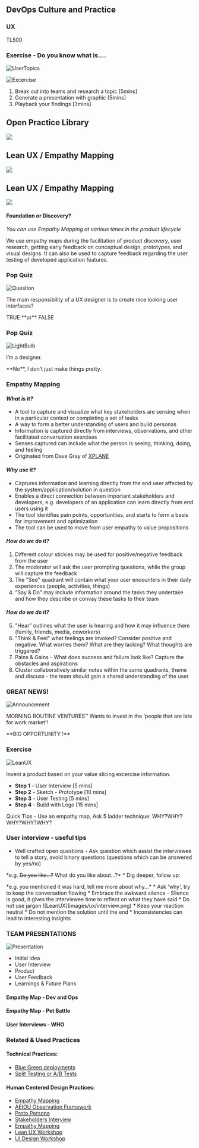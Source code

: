 <!-- .slide: data-background-image="images/RH_NewBrand_Background.png"  -->
## DevOps Culture and Practice <!-- {.element: class="course-title"} -->
### UX <!-- {.element: class="title-color"} -->
TL500 <!-- {.element: class="title-color"} -->



### Exercise - Do you know what is....

![UserTopics](images/ux/ux_topics.png) <!-- {.element: class="" style="border:none; box-shadow:none;"} -->

![Excercise](images/exercise.png) <!-- {.element: class="" style="border:none; box-shadow:none; height:100px; float:left; margin-left:100px;"} -->
1. Break out into teams and research a topic [5mins]
2. Generate a presentation with graphic [5mins]
3. Playback your findings [3mins]



<!-- .slide: data-background-size="stretch" data-background-image="images/opl-logo.png", class="white-style" -->
<div class="r-stack">
<div class="fragment fade-in-then-out current-visible" data-fragment-index="0" >
  <h2>Open Practice Library</h2>
  <img src="images/opl-complete.png">
</div>
<div class="fragment fade-in-then-out" data-fragment-index="1" >
  <h2>Lean UX / Empathy Mapping</h2>
  <a target="_blank" href="https://openpracticelibrary.com/practice/lean-ux-workshop/">
  <img src="images/opl-discovery.png">
  </a>
</div>
<div class="fragment" data-fragment-index="2" >
  <h2>Lean UX / Empathy Mapping</h2>
  <a target="_blank" href="https://openpracticelibrary.com/practice/empathy-mapping/">
  <img src="images/opl-foundation.png">
  </a>
</div>
</div>



#### Foundation or Discovery?
_You can use Empathy Mapping at various times in the product lifecycle_

We use empathy maps during the facilitation of product discovery, user research, getting early feedback on conceptual design, prototypes, and visual designs. It can also be used to capture feedback regarding the user testing of developed application features.



### Pop Quiz

![Question](images/ux/question.png) <!-- {.element: class="" style="border:none; box-shadow:none; height:300px; float:left;"} -->
<p align="left">The main responsibility of a UX designer is to create nice looking user interfaces?</p><!-- {.element: class="" style="margin-top: 120px;"} -->

<p align="left">TRUE  **or** FALSE</p>



### Pop Quiz

![LightBulb](images/light-bulb.png) <!-- {.element: class="" style="border:none; box-shadow:none; height:300px; float:left;"} -->
<p align="left">I’m a designer.</p><!-- {.element: class="" style="margin-top: 120px;"} -->

<p align="left">**No**, I don’t just make things pretty.</p>



<!-- .slide: data-background-image="images/ux/iceberg.jpg", class="white-style" -->



### Empathy Mapping



<!-- .slide: data-background-size="contain" data-background-image="images/ux/example-dev-ops.png", class="white-style" -->



#### _What is it?_
* A tool to capture and visualize what key stakeholders are sensing when in a
particular context or completing a set of tasks
* A way to form a better understanding of users and build personas
* Information is captured directly from interviews, observations, and other
facilitated conversation exercises
* Senses captured can include what the person is seeing, thinking, doing, and feeling
* Originated from Dave Gray of [XPLANE](http://www.xplane.com/)



#### _Why use it?_
* Captures information and learning directly from the end user affected by the
system/application/solution in question
* Enables a direct connection between important stakeholders and developers, e.g.
developers of an application can learn directly from end users using it
* The tool identifies pain points, opportunities, and starts to form a basis for
improvement and optimization
* The tool can be used to move from user empathy to value propositions



<!-- .slide: data-background-image="images/ux/empathy-map.jpg", class="white-style" -->



<!-- .slide: data-background-image="images/ux/empathy-map.jpg", class="black-style" data-background-opacity="0.15"-->
#### _How do we do it?_
1. Different colour stickies may be used for positive/negative feedback from the user
2. The moderator will ask the user prompting questions, while the group will capture the feedback
3. The "See" quadrant will contain what your user encounters in their daily experiences (people, activities, things)
4. "Say & Do" may include information around the tasks they undertake and how they describe or convay these tasks to their team



<!-- .slide: data-background-image="images/ux/empathy-map.jpg", class="black-style" data-background-opacity="0.15"-->
#### _How do we do it?_
5. "Hear" outlines what the user is hearing and how it may influence them (family, friends, media, coworkers)
6. "Think & Feel" what feelings are invoked? Consider positive and negative. What worries them? What are they lacking? What thoughts are triggered?
7. Pains & Gains - What does success and failure look like? Capture the obstacles and aspirations
8. Cluster collaboratively similar notes within the same quadrants, theme and discuss - the team should gain a shared understanding of the user



### **GREAT NEWS!**
<!-- .slide: data-background-image="images/ux/empathy-map.jpg", class="black-style" data-background-opacity="0.2"-->
![Announcement](images/ux/announcement.png) <!-- {.element: class="" style="border:none; box-shadow:none; height:200px; float:left;"} -->

MORNING ROUTINE VENTURES™️ <!-- {.element: class="" style="margin-top: 100px; text-align:left;"} -->
Wants to invest in the ‘people that are late for work market’!

<p align="left">**BIG OPPORTUNITY !** </p>



### Exercise

![LeanUX](images/ux/lean_ux.jpg) <!-- {.element: class="" style="border:none; box-shadow:none; height:300px; float:right;"} -->
<p align="left" width="200px">Invent a product based on your value slicing excercise information.  <!-- {.element: class="" style="width:500px;"} -->

* **Step 1** - User Interview [5 mins]
* **Step 2** - Sketch - Prototype [10 mins]
* **Step 3** - User Testing [5 mins]
* **Step 4** - Build with Lego [15 mins]

<p>Quick Tips - Use an empathy map, Ask 5 ladder technique: WHY?WHY?WHY?WHY?WHY?</p><!--{.element: class="" style="text-align:left; font-size: smaller; font-weight: 100;"} -->



### User interview - useful tips

* Well crafted open questions - Ask question which assist the interviewee to tell a story,  avoid binary questions (questions which can be answered by yes/no)
<p> *e.g. <s>Do you like...?</s> What do you like about...?*
* Dig deeper, follow up:
<p> *e.g. you mentioned it was hard, tell me more about why...*
* Ask 'why', try to keep the conversation flowing
* Embrace the awkward silence - Silence is good, it gives the interviewee time to reflect on what they have said
* Do not use jargon
![LeanUX](images/ux/interview.png) <!-- {.element: class="" style="border:none; box-shadow:none; height:150px; float:right; margin-left:200px;"} -->
* Keep your reaction neutral
* Do not mention the solution until the end
* Inconsistencies can lead to interesting insights



### **TEAM PRESENTATIONS**
![Presentation](images/ux/presentation.jpg) <!-- {.element: class="" style="border:none; box-shadow:none; height:350px; float:left; margin-left:100px;""} -->

* Initial Idea<!-- {.element: class="" style="margin-top: 120px; text-align:left;"} -->
* User Interview
* Product
* User Feedback
* Learnings & Future Plans



#### Empathy Map - Dev and Ops <!-- .element: class="title-bottom-left" -->
<!-- .slide: data-background-size="contain" data-background-image="images/ux/example-dev-ops.png", class="white-style" -->



#### Empathy Map - Pet Battle <!-- .element: class="title-bottom-left" -->
<!-- .slide: data-background-size="contain" data-background-image="images/ux/example-pb.png", class="white-style" -->



#### User Interviews - WHO <!-- .element: class="title-bottom-left" -->
<!-- .slide: data-background-size="contain" data-background-image="images/ux/who-personas.png", class="white-style" -->



<!-- .slide: data-background-image="images/chef-background.png", class="white-style" -->
### Related & Used Practices
#### Technical Practices:
- [Blue Green deployments](https://openpracticelibrary.com/practice/blue-green-deployments/)
- [Split Testing or A/B Tests](https://openpracticelibrary.com/practice/split-testing-a-b-testing/)

#### Human Centered Design Practices: 
- [Empathy Mapping](https://openpracticelibrary.com/practice/empathy-mapping/)
- [AEIOU Observation Framework](openpracticelibrary.com/practice/aeiou-observation-framework/)
- [Proto Persona](openpracticelibrary.com/practice/proto-persona)
- [Stakeholders Interview](openpracticelibrary.com/practice/stakeholders-interview)
- [Empathy Mapping](openpracticelibrary.com/practice/empathy-mapping)
- [Lean UX Workshop](openpracticelibrary.com/practice/lean-ux-workshop)
- [UI Design Workshop](openpracticelibrary.com/practice/ui-design-workshop)
